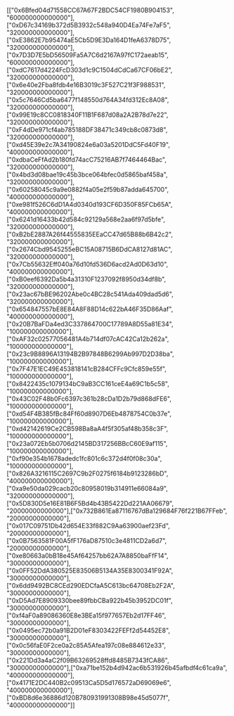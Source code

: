 [["0x6Bfed04d71558CC67A67F2BDC54CF1980B904153", "600000000000000"],["0xD67c34169b372d5B3932c548a940D4Ea74Fe7aF5", "320000000000000"],["0xE3862E7b95474aE5Cb5D9E3Da164D1feA6378D75", "320000000000000"],["0x7D3D7E5bD56509Fa5A7C6d2167A97fC172aeab15", "600000000000000"],["0xdC7617d4224FcD303d1c9C1504dCdCa67CF06bE2", "320000000000000"],["0x6e40e2Fba8fdb4e16B3019c3F527C21f3F988531", "320000000000000"],["0x5c7646Cd5ba6477f148550d764A34fd312Ec8A08", "320000000000000"],["0x99E19c8CC0818340F11B1F687d08a2A2B78d7e22", "320000000000000"],["0xF4dDe971cf4ab785188DF38471c349cb8c0873d8", "320000000000000"],["0xd45E39e2c7A34190824e6a03a5201DdC5Fd40F19", "400000000000000"],["0xdbaCeFfAd2b180fd74acC75216AB7f7464464Bac", "320000000000000"],["0x4bd3d08bae19c45b3bce064bfec0d5865baf458a", "320000000000000"],["0x60258045c9a9e0882f4a05e2f59b87adda645700", "400000000000000"],["0xe981f526C6dD1A4d0340d193CF6D350F85FCb65A", "400000000000000"],["0x6241d16433b42d584c92129a568e2aa6f97d5bfe", "320000000000000"],["0xB2bE2887A26f44555835EEaCC47d65B88b6B42c2", "320000000000000"],["0x2674Cbd9545255eBC15A08715B6DdCA8127d81AC", "320000000000000"],["0x7Cb55632Eff040a76d10fd536D6acd2Ad0D63d10", "400000000000000"],["0xB0eef6392Da5b4a31310F1237092f8950d34df8b", "320000000000000"],["0x23ac67bBE96202Abe0c4BC28c541Ada409dad5d6", "320000000000000"],["0x654847557bE8E84A8F88D14c622bA46F35D86Aaf", "400000000000000"],["0x20B7BaFDa4ed3C337864700C17789A8D55a81E34", "100000000000000"],["0xAF32c02577056481A4b714df07cAC42Ca12b262a", "100000000000000"],["0x23c9B8896A13194B2B97848B6299Ab997D2D38ba", "100000000000000"],["0x7F47E1EC49E453818141cB284CFFc9Cfc859e55f", "100000000000000"],["0x8422435c1079134bC9aB3CC161ceE4a69C1b5c58", "100000000000000"],["0x43C02F48b0Fc6397c361b28cDa1D2b79d868dFE6", "100000000000000"],["0xd54F4B385fBc84Ff60d8907D6Eb4878754C0b37e", "100000000000000"],["0xd42142619Ce2CB598Ba8aA4f5f305af48b358c3F", "100000000000000"],["0x23a072Eb5b0706d2145BD317256BBcC60E9af115", "100000000000000"],["0xf90e354b1678adedc1fc801c6c372d4f0f08c30a", "100000000000000"],["0x826A3216115C2697C9b2F0275f6184b9123286bD", "400000000000000"],["0xa9e50da029cacb20c80958019b314911e66084a9", "320000000000000"],["0x5D830D5e16E81B6F5Bd4b43B5422Dd221AA06679", "20000000000000"],["0x732B861Ea87116767dBa129684F76f221B67FFeb", "20000000000000"],["0x017C09751Db42d654E33f882C9Aa63900aef23Fd", "20000000000000"],["0x0B7563581F00A5fF176aD87510c3e4811CD2a6d7", "20000000000000"],["0xe80663a0bB18e45Af64257bb62A7A8850baFfF14", "30000000000000"],["0x0FF52DdA380525E83506B5134A35E8300341F92A", "30000000000000"],["0x6dd9492BC8CEd290EDCfaA5C613bc64708Eb2F2A", "30000000000000"],["0xD5Ad7E8909330bee89fbbCBa922b45b3952DC01f", "30000000000000"],["0xf4aF0a89086360E8e3BEa15f977657Eb2d17FF46", "30000000000000"],["0x0495ec72b0a91B2D01eF8303422FEFf2d54452E8", "30000000000000"],["0x0c56faE0F2ce0a2c85A5Afea197c08e884612e33", "30000000000000"],["0x221Dd3a4aC2f09B63269528ffd8485B7343fCA86", "30000000000000"],["0xa71be152b4d942ac6b531926b45afbdf4c61ca9a", "400000000000000"],["0x4171E2DC440B2c09513Ca5D5d176572aD69069e6", "400000000000000"],["0xBD8d6e36886d120B780931991308B98e45d5077f", "400000000000000"]]
